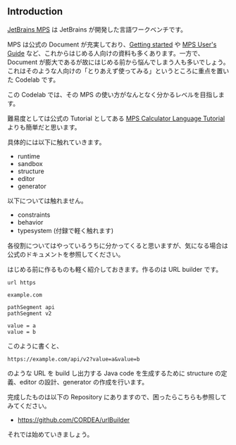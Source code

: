 ## Introduction

[JetBrains MPS](https://www.jetbrains.com/mps/) は JetBrains が開発した言語ワークベンチです。

MPS は公式の Document が充実しており、[Getting started](https://www.jetbrains.com/help/mps/getting-started.html) や [MPS User's Guide](https://www.jetbrains.com/help/mps/mps-user-s-guide.html) など、これからはじめる人向けの資料も多くあります。一方で、Document が膨大であるが故にはじめる前から悩んでしまう人も多いでしょう。これはそのような人向けの「とりあえず使ってみる」というところに重点を置いた Codelab です。

この Codelab では、その MPS の使い方がなんとなく分かるレベルを目指します。

難易度としては公式の Tutorial としてある [MPS Calculator Language Tutorial](https://www.jetbrains.com/help/mps/mps-calculator-language-tutorial.html) よりも簡単だと思います。

具体的には以下に触れていきます。

- runtime
- sandbox
- structure
- editor
- generator

以下については触れません。

- constraints
- behavior
- typesystem (付録で軽く触れます)

各役割についてはやっているうちに分かってくると思いますが、気になる場合は公式のドキュメントを参照してください。

はじめる前に作るものも軽く紹介しておきます。作るのは URL builder です。

```
url https

example.com

pathSegment api
pathSegment v2

value = a
value = b
```

このように書くと、

```
https://example.com/api/v2?value=a&value=b
```

のような URL を build し出力する Java code を生成するために structure の定義、editor の設計、generator の作成を行います。

完成したものは以下の Repository にありますので、困ったらこちらも参照してみてください。

- https://github.com/CORDEA/urlBuilder

それでは始めていきましょう。

